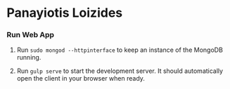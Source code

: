 # Panayiotis Loizides

### Run Web App

1. Run `sudo mongod --httpinterface` to keep an instance of the MongoDB running.

2. Run `gulp serve` to start the development server. It should automatically open the client in your browser when ready.


